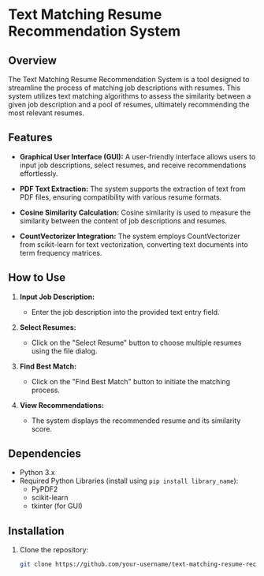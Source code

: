# Text Matching Resume Recommendation System

## Overview

The Text Matching Resume Recommendation System is a tool designed to streamline the process of matching job descriptions with resumes. This system utilizes text matching algorithms to assess the similarity between a given job description and a pool of resumes, ultimately recommending the most relevant resumes.

## Features

- **Graphical User Interface (GUI):** A user-friendly interface allows users to input job descriptions, select resumes, and receive recommendations effortlessly.

- **PDF Text Extraction:** The system supports the extraction of text from PDF files, ensuring compatibility with various resume formats.

- **Cosine Similarity Calculation:** Cosine similarity is used to measure the similarity between the content of job descriptions and resumes.

- **CountVectorizer Integration:** The system employs CountVectorizer from scikit-learn for text vectorization, converting text documents into term frequency matrices.

## How to Use

1. **Input Job Description:**
   - Enter the job description into the provided text entry field.

2. **Select Resumes:**
   - Click on the "Select Resume" button to choose multiple resumes using the file dialog.

3. **Find Best Match:**
   - Click on the "Find Best Match" button to initiate the matching process.

4. **View Recommendations:**
   - The system displays the recommended resume and its similarity score.

## Dependencies

- Python 3.x
- Required Python Libraries (install using `pip install library_name`):
  - PyPDF2
  - scikit-learn
  - tkinter (for GUI)

## Installation

1. Clone the repository:
   ```bash
   git clone https://github.com/your-username/text-matching-resume-recommendation.git

